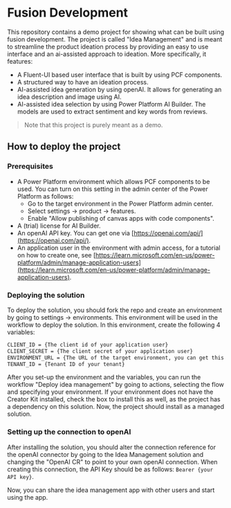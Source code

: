 # Fusion Development

This repository contains a demo project for showing what can be built using fusion development. The project is called "Idea Management" and is meant to streamline the product ideation process by providing an easy to use interface and an ai-assisted approach to ideation. More specifically, it features:
- A Fluent-UI based user interface that is built by using PCF components.
- A structured way to have an ideation process.
- AI-assisted idea generation by using openAI. It allows for generating an idea description and image using AI.
- AI-assisted idea selection by using Power Platform AI Builder. The models are used to extract sentiment and key words from reviews.

> Note that this project is purely meant as a demo.

## How to deploy the project


### Prerequisites
- A Power Platform environment which allows PCF components to be used. You can turn on this setting in the admin center of the Power Platform as follows: 
  - Go to the target environment in the Power Platform admin center.
  - Select settings -> product -> features.
  - Enable "Allow publishing of canvas apps with code components".
- A (trial) license for AI Builder.
- An openAI API key. You can get one via [https://openai.com/api/](https://openai.com/api/).
- An application user in the environment with admin access, for a tutorial on how to create one, see [https://learn.microsoft.com/en-us/power-platform/admin/manage-application-users](https://learn.microsoft.com/en-us/power-platform/admin/manage-application-users).

### Deploying the solution
To deploy the solution, you should fork the repo and create an environment by going to settings -> environments. This environment will be used in the workflow to deploy the solution. In this environment, create the following 4 variables:

```html
CLIENT_ID = {The client id of your application user}
CLIENT_SECRET = {The client secret of your application user}
ENVIRONMENT_URL = {The URL of the target environment, you can get this from the Power Platform admin center}
TENANT_ID = {Tenant ID of your tenant}
```

After you set-up the environment and the variables, you can run the workflow "Deploy idea management" by going to actions, selecting the flow and specifying your environment. If your environment does not have the Creator Kit installed, check the box to install this as well, as the project has a dependency on this solution. Now, the project should install as a managed solution.

### Setting up the connection to openAI
After installing the solution, you should alter the connection reference for the openAI connector by going to the Idea Management solution and changing the "OpenAI CR" to point to your own openAI connection. When creating this connection, the API Key should be as follows: `Bearer {your API key}`.

Now, you can share the idea management app with other users and start using the app.
